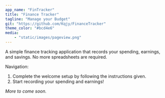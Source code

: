 ```yaml
---
app_name: "FinTracker"
title: "Finance Tracker"
tagline: "Manage your Budget"
git: "https://github.com/Kqjy/FinanceTracker"
theme_color: "#bcd4e6"
media:
    - "static/images/pageview.png"
---
```


A simple finance tracking application that records your spending, earnings, and savings. No more spreadsheets are required.

Navigation:

1. Complete the welcome setup by following the instructions given.
2. Start recording your spending and earnings!

*More to come soon.*